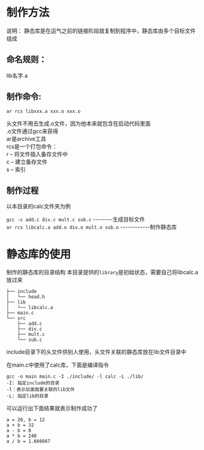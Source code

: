 # 制作方法


说明： 静态库是在运气之前的链接阶段就复制到程序中，静态库由多个目标文件组成

## 命名规则： 

lib名字.a
## 制作命令:  

`ar rcs libxxx.a xxx.o xxx.o`  
  
头文件不用去生成.o文件，因为他本来就包含在启动代码里面  
.o文件通过gcc来获得  
ar是archive工具  
rcs是一个打包命令：  
  r – 将文件插入备存文件中  
  c – 建立备存文件  
  s – 索引  
## 制作过程
以本目录的calc文件夹为例

`gcc -c add.c div.c mult.c sub.c`  --------生成目标文件  
`ar rcs libcalc.a add.o div.o mult.o sub.o` ------------制作静态库  

# 静态库的使用
制作的静态库的目录结构 
本目录提供的`library`是初始状态，需要自己将libcalc.a放过来
```
├── include  
│   └── head.h  
├── lib  
│   └── libcalc.a  
├── main.c  
└── src  
    ├── add.c  
    ├── div.c  
    ├── mult.c  
    └── sub.c  
```
include目录下的头文件供别人使用，头文件关联的静态库放在lib文件目录中  

在main.c中使用了calc库，下面是编译指令  
```
gcc -o main main.c -I ./include/ -l calc -L ./lib/
-I: 指定include的目录
-l：表示后面我要关联的lib文件
-L: 指定lib的目录
```

可以运行出下面结果就表示制作成功了  
```
a = 20, b = 12
a + b = 32
a - b = 8
a * b = 240
a / b = 1.666667
```


